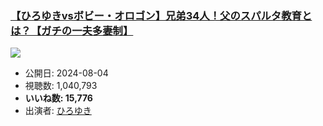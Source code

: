 ### [【ひろゆきvsボビー・オロゴン】兄弟34人！父のスパルタ教育とは？【ガチの一夫多妻制】](https://www.youtube.com/watch?v=hvJ0lBxFILU)
[![](https://img.youtube.com/vi/hvJ0lBxFILU/sddefault.jpg)](https://www.youtube.com/watch?v=hvJ0lBxFILU)
-   公開日: 2024-08-04
-   視聴数: 1,040,793
-   **いいね数: 15,776**
-   出演者: [ひろゆき](/rehacq_fan/people/ひろゆき "wikilink")
